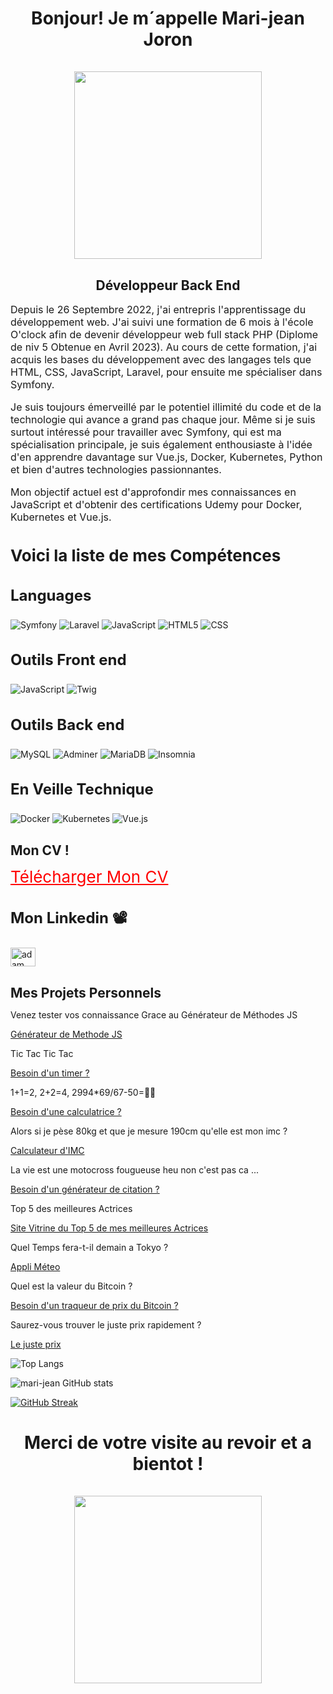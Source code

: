 <center>
<h1 align="center">Bonjour! Je m´appelle Mari-jean 
Joron <br><br><img src="https://gifdb.com/images/high/po-kungfu-panda-head-tilting-wave-431omrz0kabrcf5m.gif" width="300px" style="max-width: 100%;"></h1>
<h2 style="margin-bottom:0.5rem;">Développeur Back End</h2>
</center>

<p style="font-size: 16px;">Depuis le 26 Septembre 2022, j'ai entrepris l'apprentissage du développement web. J'ai suivi une formation de 6 mois à l'école O'clock afin de devenir développeur web full stack PHP (Diplome de niv 5 Obtenue en Avril 2023). Au cours de cette formation, j'ai acquis les bases du développement avec des langages tels que HTML, CSS, JavaScript, Laravel, pour ensuite me spécialiser dans Symfony.</p>
<p style="font-size: 16px;">Je suis toujours émerveillé par le potentiel illimité du code et de la technologie qui avance a grand pas chaque jour. Même si je suis surtout intéressé pour travailler avec Symfony, qui est ma spécialisation principale, je suis également enthousiaste à l'idée d'en apprendre davantage sur Vue.js, Docker, Kubernetes, Python et bien d'autres technologies passionnantes.</p>
<p style="font-size: 16px;">Mon objectif actuel est d'approfondir mes connaissances en JavaScript et d'obtenir des certifications Udemy pour Docker, Kubernetes et Vue.js.</p>

<h3 style="font-size:26px">Voici la liste de mes Compétences</h3>

<h3 style="font-size:24px">Languages</h3>

![Symfony](https://img.shields.io/badge/code-Symfony-black?style=for-the-badge&logo=symfony)
![Laravel](https://img.shields.io/badge/code-Laravel-brown?style=for-the-badge&logo=laravel)
![JavaScript](https://img.shields.io/badge/code-JavaScript-blue?style=for-the-badge&logo=javascript&logoColor=white&color=F7DF1E)
![HTML5](https://img.shields.io/badge/code-HTML5-blue?style=for-the-badge&logo=html5&logoColor=white&color=E34F26)
![CSS](https://img.shields.io/badge/code-CSS-blue?style=for-the-badge&logo=sass&logoColor=white&color=CC6699)

<h3 style="font-size:24px">Outils Front end</h3>

![JavaScript](https://img.shields.io/badge/tool-JavaScript-blue?style=for-the-badge&logo=react&logoColor=white&color=61DAFB)
![Twig](https://img.shields.io/badge/tool-Twig-blue?style=for-the-badge&logo=twig&logoColor=white&color=339933)

<h3 style="font-size:24px">Outils Back end</h3>

![MySQL](https://img.shields.io/badge/BDD-MySQL-blue?style=for-the-badge&logo=mysql&logoColor=white&color=4169E1)
![Adminer](https://img.shields.io/badge/tool-Adminer-blue?style=for-the-badge&logo=adminer&logoColor=white&color=D22B21)
![MariaDB](https://img.shields.io/badge/BDD-MariaDB-blue?style=for-the-badge&logo=mariadb&logoColor=white&color=09A445)
![Insomnia](https://img.shields.io/badge/outil-Insomnia-blue?style=for-the-badge&logo=insomnia&logoColor=white&color=5a29e4)

<h3 style="font-size:24px">En Veille Technique</h3>

![Docker](https://img.shields.io/badge/tool-Docker-blue?style=for-the-badge&logo=sequelize&logoColor=white&color=2496ED)
![Kubernetes](https://img.shields.io/badge/tool-Kubernetes-blue?style=for-the-badge&logo=sequelize&logoColor=white&color=326DE6)
![Vue.js](https://img.shields.io/badge/tool-Vue.js-green?style=for-the-badge&logo=vue.js&logoColor=white)

<h2 style="margin-bottom:0.5rem;">Mon CV !</h2>

<p align="left">
<a href="https://drive.google.com/drive/folders/1CpbvuXTATGuww73znPBjxFhqlL6pb37j" download="Mon CV!" target="blank"<strong style="font-size: 26px; color: red;">Télécharger Mon CV</strong>
</a>

<h3 style="font-size:24px">Mon Linkedin 📽</h3>
<p align="left">
  <a href="https://www.linkedin.com/in/mari-jean-joron/" target="blank"><img align="center"
      src="https://raw.githubusercontent.com/rahuldkjain/github-profile-readme-generator/master/src/images/icons/Social/linked-in-alt.svg"
      alt="adam pithewan" height="30" width="40" /></a>
</p>

<h2 style="margin-bottom:0.5rem;">Mes Projets Personnels</h2>
<p align="left">
  <p>Venez tester vos connaissance Grace au Générateur de Méthodes JS</p>
  <a href="https://mari-jean.github.io/Generateur-de-Methode-Js/" >Générateur de Methode JS</a>
</p>

<p align="left">
  <p>Tic Tac Tic Tac</p>
  <a href="https://mari-jean.github.io/timer/" >Besoin d'un timer ?</a>
</p>

<p align="left">
  <p>1+1=2, 2+2=4, 2994*69/67-50=😵‍💫 </p>
  <a href="https://mari-jean.github.io/calculatrice/" >Besoin d'une calculatrice ?</a>
</p>

<p align="left">
  <p>Alors si je pèse 80kg et que je mesure 190cm qu'elle est mon imc ?</p>
  <a href="https://mari-jean.github.io/calculatrice-d-imc-js/" >Calculateur d'IMC</a>
</p>

<p align="left">
  <p>La vie est une motocross fougueuse heu non c'est pas ca ...</p>
  <a href="https://mari-jean.github.io/generateur-de-citation/" >Besoin d'un générateur de citation ?</a>
</p>

<p align="left">
  <p>Top 5 des meilleures Actrices</p>
  <a href="https://mari-jean.github.io/Projet-jquery/" >Site Vitrine du Top 5 de mes meilleures Actrices</a>
</p>

<p align="left">
  <p>Quel Temps fera-t-il demain a Tokyo ?</p>
  <a href="https://mari-jean.github.io/appli-meteo-api/" >Appli Méteo</a>
</p>

<p align="left">
  <p>Quel est la valeur du Bitcoin ?</p>
  <a href="https://mari-jean.github.io/un-traqueur-du-prix-du-Bitcoin--/" >Besoin d'un traqueur de prix du Bitcoin ?</a>
</p>

<p align="left">
  <p>Saurez-vous trouver le juste prix rapidement ?</p>
  <a href="https://mari-jean.github.io/Le-juste-prix/" >Le juste prix</a>
</p>

![Top Langs](https://github-readme-stats.vercel.app/api/top-langs/?username=mari-jean&layout=compact&langs_count=6&theme=github_dark)

![mari-jean GitHub stats](https://github-readme-stats.vercel.app/api?username=mari-jean&show_icons=true&theme=github_dark)

[![GitHub Streak](https://github-readme-streak-stats.herokuapp.com?user=mari-jean&theme=blueberry_duo&date_format=M%20j%5B%2C%20Y%5D)](https://git.io/streak-stats)

<center>
<h1 align="center">Merci de votre visite au revoir et a bientot ! <br><br><img src="https://gifdb.com/images/high/viking-479-x-498-gif-w3cp0ac4xe92kmay.gif" width="300px" style="max-width: 100%;"></h1>
</center>